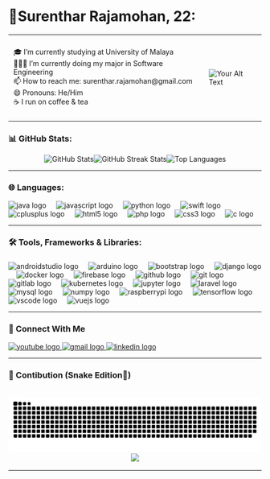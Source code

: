 # 💫Surenthar Rajamohan, 22:

<table style="width: 100%; border-collapse: collapse;">
  <tr>
    <td style="text-align: left; padding: 10px;">
      <p align="left">
        🎓 I’m currently studying at University of Malaya<br>
        👨🏻‍💻 I’m currently doing my major in Software Engineering<br>
        📫 How to reach me: surenthar.rajamohan@gmail.com<br>
        😄 Pronouns: He/Him<br>
        ☕ I run on coffee & tea
      </p>
    </td>
    <td style="padding: 10px;">
      <img height="200" src="https://i.pinimg.com/originals/e4/26/70/e426702edf874b181aced1e2fa5c6cde.gif" alt="Your Alt Text">
    </td>
  </tr>
</table>

###
<!--
<div align="center">
  <img src="https://github-readme-stats.vercel.app/api?username=SurentharRajamohan&hide_title=false&hide_rank=false&show_icons=true&include_all_commits=true&count_private=true&disable_animations=false&theme=dracula&locale=en&hide_border=false" height="150" alt="stats graph"  />
  
  <img src="https://github-readme-stats.vercel.app/api/top-langs?username=SurentharRajamohan&locale=en&hide_title=false&layout=compact&card_width=320&langs_count=5&theme=dracula&hide_border=false" height="150" alt="languages graph"  />
</div>
-->
### 📊 GitHub Stats:
<div style="display: flex; justify-content: center; align-items: center; width: 100%;">
  <img src="https://github-readme-stats.vercel.app/api?username=SurentharRajamohan&theme=gruvbox&hide_border=false&include_all_commits=true&count_private=true" alt="GitHub Stats" />
  <img src="https://github-readme-streak-stats.herokuapp.com/?user=SurentharRajamohan&theme=gruvbox&hide_border=false" alt="GitHub Streak Stats" />
  <img src="https://github-readme-stats.vercel.app/api/top-langs/?username=SurentharRajamohan&theme=gruvbox&hide_border=false&include_all_commits=true&count_private=true&layout=compact" alt="Top Languages" />
</div>
<hr>

### 🌐 Languages:


<div align="left">
  <img src="https://cdn.jsdelivr.net/gh/devicons/devicon/icons/java/java-original.svg" height="30" alt="java logo"  />
  <img width="12" />
  <img src="https://cdn.jsdelivr.net/gh/devicons/devicon/icons/javascript/javascript-original.svg" height="30" alt="javascript logo"  />
  <img width="12" />
  <img src="https://cdn.jsdelivr.net/gh/devicons/devicon/icons/python/python-original.svg" height="30" alt="python logo"  />
  <img width="12" />
  <img src="https://cdn.jsdelivr.net/gh/devicons/devicon/icons/swift/swift-original.svg" height="30" alt="swift logo"  />
  <img width="12" />
  <img src="https://cdn.jsdelivr.net/gh/devicons/devicon/icons/cplusplus/cplusplus-original.svg" height="30" alt="cplusplus logo"  />
  <img width="12" />
  <img src="https://cdn.jsdelivr.net/gh/devicons/devicon/icons/html5/html5-original.svg" height="30" alt="html5 logo"  />
  <img width="12" />
  <img src="https://cdn.jsdelivr.net/gh/devicons/devicon/icons/php/php-original.svg" height="30" alt="php logo"  />
  <img width="12" />
  <img src="https://cdn.jsdelivr.net/gh/devicons/devicon/icons/css3/css3-original.svg" height="30" alt="css3 logo"  />
  <img width="12" />
  <img src="https://cdn.jsdelivr.net/gh/devicons/devicon/icons/c/c-original.svg" height="30" alt="c logo"  />
</div>
<hr>

###
### 🛠️ Tools, Frameworks & Libraries:
###

<div align="left">
  <img src="https://cdn.jsdelivr.net/gh/devicons/devicon/icons/androidstudio/androidstudio-original.svg" height="30" alt="androidstudio logo"  />
  <img width="12" />
  <img src="https://cdn.jsdelivr.net/gh/devicons/devicon/icons/arduino/arduino-original.svg" height="30" alt="arduino logo"  />
  <img width="12" />
  <img src="https://cdn.jsdelivr.net/gh/devicons/devicon/icons/bootstrap/bootstrap-original.svg" height="30" alt="bootstrap logo"  />
  <img width="12" />
  <img src="https://cdn.jsdelivr.net/gh/devicons/devicon/icons/django/django-plain.svg" height="30" alt="django logo"  />
  <img width="12" />
  <img src="https://cdn.jsdelivr.net/gh/devicons/devicon/icons/docker/docker-original.svg" height="30" alt="docker logo"  />
  <img width="12" />
  <img src="https://cdn.jsdelivr.net/gh/devicons/devicon/icons/firebase/firebase-plain.svg" height="30" alt="firebase logo"  />
  <img width="12" />
  <img src="https://cdn.jsdelivr.net/gh/devicons/devicon/icons/github/github-original.svg" height="30" alt="github logo"  />
  <img width="12" />
  <img src="https://cdn.jsdelivr.net/gh/devicons/devicon/icons/git/git-original.svg" height="30" alt="git logo"  />
  <img width="12" />
  <img src="https://cdn.jsdelivr.net/gh/devicons/devicon/icons/gitlab/gitlab-original.svg" height="30" alt="gitlab logo"  />
  <img width="12" />
  <img src="https://cdn.jsdelivr.net/gh/devicons/devicon/icons/kubernetes/kubernetes-plain.svg" height="30" alt="kubernetes logo"  />
  <img width="12" />
  <img src="https://cdn.jsdelivr.net/gh/devicons/devicon/icons/jupyter/jupyter-original.svg" height="30" alt="jupyter logo"  />
  <img width="12" />
  <img src="https://cdn.jsdelivr.net/gh/devicons/devicon/icons/laravel/laravel-plain.svg" height="30" alt="laravel logo"  />
  <img width="12" />
  <img src="https://cdn.jsdelivr.net/gh/devicons/devicon/icons/mysql/mysql-original.svg" height="30" alt="mysql logo"  />
  <img width="12" />
  <img src="https://cdn.jsdelivr.net/gh/devicons/devicon/icons/numpy/numpy-original.svg" height="30" alt="numpy logo"  />
  <img width="12" />
  <img src="https://cdn.jsdelivr.net/gh/devicons/devicon/icons/raspberrypi/raspberrypi-original.svg" height="30" alt="raspberrypi logo"  />
  <img width="12" />
  <img src="https://cdn.jsdelivr.net/gh/devicons/devicon/icons/tensorflow/tensorflow-original.svg" height="30" alt="tensorflow logo"  />
  <img width="12" />
  <img src="https://cdn.jsdelivr.net/gh/devicons/devicon/icons/vscode/vscode-original.svg" height="30" alt="vscode logo"  />
  <img width="12" />
  <img src="https://cdn.jsdelivr.net/gh/devicons/devicon/icons/vuejs/vuejs-original.svg" height="30" alt="vuejs logo"  />
</div>
<!--
### 🏆 GitHub Trophies
![](https://github-profile-trophy.vercel.app/?username=SurentharRajamohan&theme=onestar&no-frame=false&no-bg=false&margin-w=4)
-->
<hr>

### 🤝 Connect With Me

<div align="left">
  <a href="https://www.youtube.com/@surentharrajamohan8185" target="_blank">
    <img src="https://img.shields.io/static/v1?message=Youtube&logo=youtube&label=&color=FF0000&logoColor=white&labelColor=&style=for-the-badge" height="35" alt="youtube logo"  />
  </a>
<a href="mailto:surenthar.rajamohan@gmail.com" target="_blank">
  <img src="https://img.shields.io/static/v1?message=Gmail&logo=gmail&label=&color=D14836&logoColor=white&labelColor=&style=for-the-badge" height="35" alt="gmail logo"  />
</a>
<a href="https://my.linkedin.com/in/surenthar-rajamohan" target="_blank">
  <img src="https://img.shields.io/static/v1?message=LinkedIn&logo=linkedin&label=&color=0077B5&logoColor=white&labelColor=&style=for-the-badge" height="35" alt="linkedin logo"  />
</a>
</div>
<hr>

### 🐍 Contibution (Snake Edition🤣)
<br clear="both">

<img src="https://raw.githubusercontent.com/SurentharRajamohan/SurentharRajamohan/output/snake.svg" alt="Snake animation" />

<div align="center">
  <img src="https://profile-counter.glitch.me/SurentharRajamohan/count.svg?"  />
</div>

<hr>


###



###
